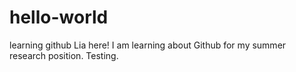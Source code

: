 # hello-world
learning github
Lia here! I am learning about Github for my summer research position. Testing.
